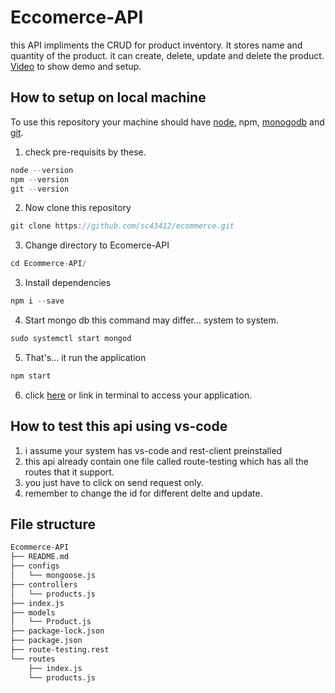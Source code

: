 # Eccomerce-API 
this API impliments the CRUD for product inventory. It stores name and quantity of the product. it can create, delete, update and delete the product. [Video](youtube.com/wizzenalum) to show demo and setup.
## How to setup on local machine
To use this repository your machine should have [node](https://nodejs.org/en/), npm, [monogodb](https://docs.mongodb.com/manual/installation/) and [git](https://git-scm.com/downloads). 
1. check pre-requisits by these.
```go
node --version
npm --version
git --version
```
2. Now clone this repository
```go
git clone https://github.com/sc43412/ecommerce.git
```
3. Change directory to Ecomerce-API
```go
cd Ecommerce-API/
```

3. Install dependencies
```go
npm i --save
```
4. Start mongo db this command may differ... system to system.
```go
sudo systemctl start mongod
```
5. That's... it  run the application
```go
npm start
```
6. click [here](http://localhost:8000) or link in terminal to access your application.

## How to test this api using vs-code
1. i assume your system has vs-code and rest-client preinstalled
2. this api already contain one file called route-testing which has all the routes that it support.
3. you just have to click on send request only.
4. remember to change the id for different delte and update.

## File structure
```sh
Ecommerce-API
├── README.md   
├── configs 
│   └── mongoose.js
├── controllers
│   └── products.js
├── index.js   
├── models 
│   └── Product.js 
├── package-lock.json  
├── package.json   
├── route-testing.rest 
└── routes 
    ├── index.js   
    └── products.js
```


